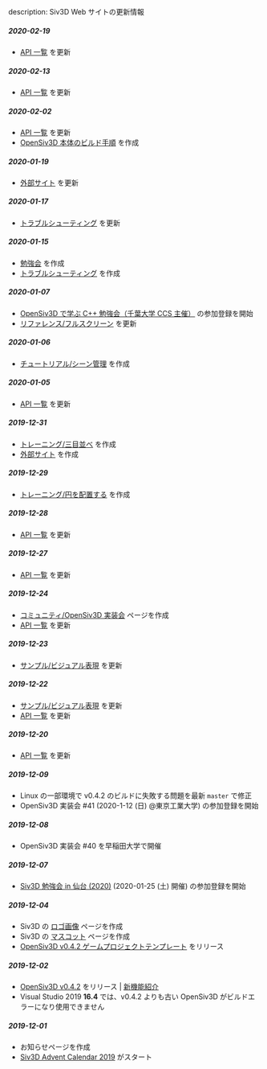 description: Siv3D Web サイトの更新情報

##### 2020-02-19
- [API 一覧](https://siv3d.github.io/ja-jp/api/api/) を更新

##### 2020-02-13
- [API 一覧](https://siv3d.github.io/ja-jp/api/api/) を更新

##### 2020-02-02
- [API 一覧](https://siv3d.github.io/ja-jp/api/api/) を更新
- [OpenSiv3D 本体のビルド手順](https://siv3d.github.io/ja-jp/articles/build/) を作成

##### 2020-01-19
- [外部サイト](https://siv3d.github.io/ja-jp/external/external/) を更新

##### 2020-01-17
- [トラブルシューティング](https://siv3d.github.io/ja-jp/articles/troubleshooting/) を更新

##### 2020-01-15
- [勉強会](https://siv3d.github.io/ja-jp/community/study-meeting/) を作成
- [トラブルシューティング](https://siv3d.github.io/ja-jp/articles/troubleshooting/) を作成

##### 2020-01-07
- [OpenSiv3D で学ぶ C++ 勉強会（千葉大学 CCS 主催）](https://connpass.com/event/159065/) の参加登録を開始
- [リファレンス/フルスクリーン](https://siv3d.github.io/ja-jp/reference/fullscreen/) を更新

##### 2020-01-06
- [チュートリアル/シーン管理](https://siv3d.github.io/ja-jp/tutorial/scene-manager/) を作成

##### 2020-01-05
- [API 一覧](https://siv3d.github.io/ja-jp/api/api/) を更新

##### 2019-12-31
- [トレーニング/三目並べ](https://siv3d.github.io/ja-jp/training/2-1/) を作成
- [外部サイト](https://siv3d.github.io/ja-jp/external/external/) を作成

##### 2019-12-29
- [トレーニング/円を配置する](https://siv3d.github.io/ja-jp/training/1-1/) を作成

##### 2019-12-28
- [API 一覧](https://siv3d.github.io/ja-jp/api/api/) を更新

##### 2019-12-27
- [API 一覧](https://siv3d.github.io/ja-jp/api/api/) を更新

##### 2019-12-24
- [コミュニティ/OpenSiv3D 実装会](https://siv3d.github.io/ja-jp/community/dev-day/) ページを作成
- [API 一覧](https://siv3d.github.io/ja-jp/api/api/) を更新

##### 2019-12-23
- [サンプル/ビジュアル表現](https://siv3d.github.io/ja-jp/sample/visual/) を更新

##### 2019-12-22
- [サンプル/ビジュアル表現](https://siv3d.github.io/ja-jp/sample/visual/) を更新
- [API 一覧](https://siv3d.github.io/ja-jp/api/api/) を更新

##### 2019-12-20
- [API 一覧](https://siv3d.github.io/ja-jp/api/api/) を更新

##### 2019-12-09
- Linux の一部環境で v0.4.2 のビルドに失敗する問題を最新 `master` で修正
- OpenSiv3D 実装会 #41 (2020-1-12 (日) @東京工業大学) の参加登録を開始

##### 2019-12-08
- OpenSiv3D 実装会 #40 を早稲田大学で開催

##### 2019-12-07
- [Siv3D 勉強会 in 仙台 (2020)](https://connpass.com/event/158509/) (2020-01-25 (土) 開催) の参加登録を開始

##### 2019-12-04
- Siv3D の [ロゴ画像](https://siv3d.github.io/ja-jp/logo/logo/) ページを作成
- Siv3D の [マスコット](https://siv3d.github.io/ja-jp/mascot/mascot/) ページを作成
- [OpenSiv3D v0.4.2 ゲームプロジェクトテンプレート](https://github.com/Siv3D/GameTemplate) をリリース

##### 2019-12-02
- [OpenSiv3D v0.4.2](https://github.com/Siv3D/OpenSiv3D) をリリース | [新機能紹介](https://siv3d.github.io/ja-jp/news/v042/)
- Visual Studio 2019 **16.4** では、v0.4.2 よりも古い OpenSiv3D がビルドエラーになり使用できません

##### 2019-12-01 
- お知らせページを作成
- [Siv3D Advent Calendar 2019](https://qiita.com/advent-calendar/2019/siv3d) がスタート

